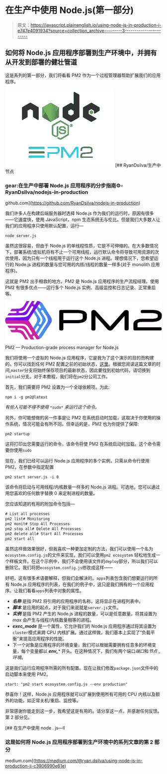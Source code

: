 # 在生产中使用 Node.js(第一部分)

> 原文：<https://javascript.plainenglish.io/using-node-js-in-production-i-e747e4091934?source=collection_archive---------3----------------------->

## 如何将 Node.js 应用程序部署到生产环境中，并拥有从开发到部署的健壮管道

这是系列的第一部分，我们将看看 PM2 作为一个过程管理器帮助扩展我们的应用程序。

![](img/cd17d5de07186ee8e28457155ff920e3.png)[](https://github.com/RyanDsilva/nodejs-in-production) [## RyanDsilva/生产中节点

### gear:在生产中部署 Node.js 应用程序的分步指南:gear:-RyanDsilva/nodejs-in-production

github.com](https://github.com/RyanDsilva/nodejs-in-production) 

我们许多人在构建后端服务器时选择 Node.js 作为我们的运行时，原因有很多——它速度快，使用 JavaScript，npm 生态系统无与伦比。但是我们大多数人让我们的应用程序只使用默认配置，运行—

```
node server.js
```

虽然这很容易，但由于 Node.js 的单线程性质，它是不可伸缩的。在大多数情况下，部署系统/虚拟机将有不止一个可用线程，运行默认命令将导致可用资源的次优使用，因为只有一个线程用于运行这个 Node.js 进程。理想情况下，您希望运行的 Node.js 进程的数量与您可用的内核/线程的数量一样多(对于 monolith 应用程序)。

这就是 PM2 出手相救的地方。PM2 是 Node.js 应用程序的生产流程经理。使用 PM2 有很多优点——运行多个 Node.js 实例、高级监控和日志记录、正常重启等。

![](img/481e397cc2638949f0664b9e0420a114.png)

PM2 — Production-grade process manager for Node.js

我们将使用一个虚拟的 Node.js 应用程序，它是我为了这个演示的目的而构建的。你可以找到任何 PM2 配置之前的初始状态，[这里](https://github.com/RyanDsilva/nodejs-in-production)。根据您阅读这篇文章的时间,`master`分支将始终保存项目的最新状态，因此要找到初始代码，请切换到`initial`分支。对于本教程，我们将在`pm2`分公司工作。

首先，我们需要将 PM2 设置为一个全球依赖项。为此:

```
npm i -g pm2@latest
```

*有些人可能不得不使用* `*sudo*` *来运行这个命令。*

另外，你可能想做的另一件事是让 PM2 在系统启动时加载，这取决于你使用的操作系统，情况可能会有所不同。但幸运的是，PM2 也为你提供了保障:

```
pm2 startup
```

这将打印出您需要运行的命令，该命令将使 PM2 在系统启动时加载。这个命令需要你使用`sudo`

现在，我们已经可以运行 Node.js 应用程序的多个实例，只需从命令行使用 PM2，在参数中指定配置

```
pm2 start server.js -i 0
```

该命令将启动与可用线程/内核数量一样多的 Node.js 进程。可选地，您可以通过用您喜欢的任何数字替换 0 来定制进程的数量。

您应该知道的有用的附加命令包括—

```
# List all processes
pm2 list# Monitoring
pm2 monit# Stop All Processes
pm2 stop all# Delete All Processes
pm2 delete all# Start All Processes
pm2 start all
```

虽然这样做效果很好，但我喜欢一种更加定制的方法，我们可以使用一个名为`ecosystem.config.js`的文件来实现，我们可以使用`pm2 ecosystem`
轻松地生成一个样板文件。在这个示例中，我们不会使用该文件的`deploy`部分，所以我们可以删除它。我们将把`ecosystem.config.js`修改成这样——

好吧，这有很多术语要解释，但我们会解决的。`apps`列表包含我们想要运行的所有 Node.js 应用程序的列表，在我们的例子中，这只是我们拥有的一个应用程序。让我们看看`apps`列表中对象的属性。

*   ***名称*** 是指 PM2 将引用的应用程序的名称。这将显示在进程列表中。
*   ***脚本*** 是应用的起点，对于我们来说就是`server.js`文件。
*   ***实例*** 是指 PM2 产生的 Node.js 进程的数量，可以是任意数量。将其设置为 *max* 会产生与线程/内核数量相等的进程。
*   ***exec_mode*** 是一个属性，它允许我们的 Node.js 应用程序通过将其设置为`cluster`模式来跨 CPU 内核扩展。通过这样做，我们基本上实现了“负载平衡”来提高应用程序的性能。
*   下一个对象是应用程序的环境变量，我们可以根据需要拥有任意多的环境变量，每个变量都以 ***env_**** 开头。在这种情况下，我们有两个端口*端口*和*节点 _ 环境*。

这是我们运行应用程序所需的所有配置。现在让我们修改`package.json`文件中的启动脚本来使用 PM2。

```
start: "pm2 start ecosystem.config.js --env production"
```

恭喜你！这样，Node.js 应用程序就可以扩展到使用所有可用的 CPU 内核以及额外的功能，如正常关机/重启、监控等。

非常感谢你能走到这一步，我希望这是有用的。请分享这一点，并感谢任何反馈。第 2 部分见。

[](https://medium.com/@ryan.dsilva/using-node-js-in-production-ii-c3906990e61e) [## 在生产中使用 node . js—II

### 这是如何将 Node.js 应用程序部署到生产环境中的系列文章的第 2 部分

medium.com](https://medium.com/@ryan.dsilva/using-node-js-in-production-ii-c3906990e61e)